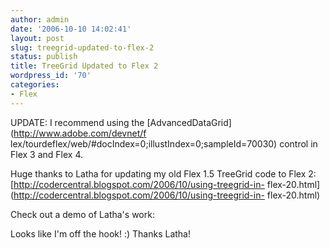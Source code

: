 ```yaml
---
author: admin
date: '2006-10-10 14:02:41'
layout: post
slug: treegrid-updated-to-flex-2
status: publish
title: TreeGrid Updated to Flex 2
wordpress_id: '70'
categories:
- Flex
---
```


UPDATE: I recommend using the [AdvancedDataGrid](http://www.adobe.com/devnet/f
lex/tourdeflex/web/#docIndex=0;illustIndex=0;sampleId=70030) control in Flex 3
and Flex 4.

Huge thanks to Latha for updating my old Flex 1.5 TreeGrid code to Flex 2:
[http://codercentral.blogspot.com/2006/10/using-treegrid-in-
flex-20.html](http://codercentral.blogspot.com/2006/10/using-treegrid-in-
flex-20.html)

Check out a demo of Latha's work:

  
Looks like I'm off the hook! :) Thanks Latha!

